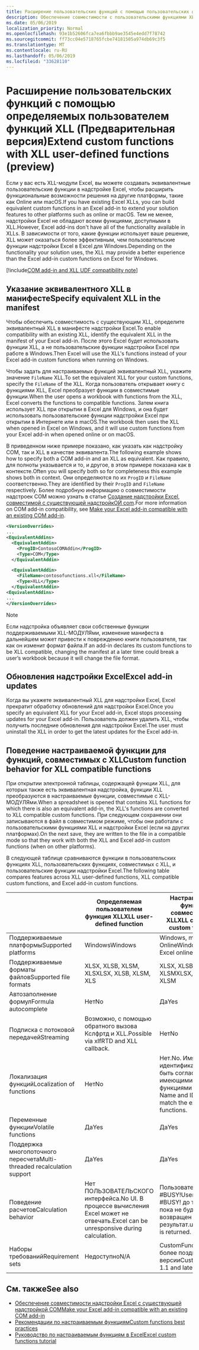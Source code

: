 ```yaml
---
title: Расширение пользовательских функций с помощью пользовательских функций XLL
description: Обеспечение совместимости с пользовательскими функциями XLL в Excel, которые имеют эквивалентные функциональные возможности для пользовательских функций (Предварительная версия)
ms.date: 05/06/2019
localization_priority: Normal
ms.openlocfilehash: 93e1b52606fca7ea6fbbb9ae3545e4edd7f78742
ms.sourcegitcommit: ff73cc04e5718765fcbe74181505a974db69c3f5
ms.translationtype: MT
ms.contentlocale: ru-RU
ms.lasthandoff: 05/06/2019
ms.locfileid: "33628110"
---
```

# <a name="extend-custom-functions-with-xll-user-defined-functions-preview"></a><span data-ttu-id="4a178-103">Расширение пользовательских функций с помощью определяемых пользователем функций XLL (Предварительная версия)</span><span class="sxs-lookup"><span data-stu-id="4a178-103">Extend custom functions with XLL user-defined functions (preview)</span></span>

<span data-ttu-id="4a178-104">Если у вас есть XLL-модули Excel, вы можете создавать эквивалентные пользовательские функции в надстройке Excel, чтобы расширить функциональные возможности решения на другие платформы, такие как Online или macOS.</span><span class="sxs-lookup"><span data-stu-id="4a178-104">If you have existing Excel XLLs, you can build equivalent custom functions in an Excel add-in to extend your solution features to other platforms such as online or macOS.</span></span> <span data-ttu-id="4a178-105">Тем не менее, надстройки Excel не обладают всеми функциями, доступными в XLL.</span><span class="sxs-lookup"><span data-stu-id="4a178-105">However, Excel add-ins don't have all of the functionality available in XLLs.</span></span> <span data-ttu-id="4a178-106">В зависимости от того, какие функции использует ваше решение, XLL может оказаться более эффективным, чем пользовательские функции надстройки Excel в Excel для Windows.</span><span class="sxs-lookup"><span data-stu-id="4a178-106">Depending on the functionality your solution uses, the XLL may provide a better experience than the Excel add-in custom functions on Excel for Windows.</span></span>

[!include[COM add-in and XLL UDF compatibility note](../includes/xll-compatibility-note.md)]

## <a name="specify-equivalent-xll-in-the-manifest"></a><span data-ttu-id="4a178-107">Указание эквивалентного XLL в манифесте</span><span class="sxs-lookup"><span data-stu-id="4a178-107">Specify equivalent XLL in the manifest</span></span>

<span data-ttu-id="4a178-108">Чтобы обеспечить совместимость с существующим XLL, определите эквивалентный XLL в манифесте надстройки Excel.</span><span class="sxs-lookup"><span data-stu-id="4a178-108">To enable compatibility with an existing XLL, identify the equivalent XLL in the manifest of your Excel add-in.</span></span> <span data-ttu-id="4a178-109">После этого Excel будет использовать функции XLL, а не пользовательские функции надстройки Excel при работе в Windows.</span><span class="sxs-lookup"><span data-stu-id="4a178-109">Then Excel will use the XLL's functions instead of your Excel add-in custom functions when running on Windows.</span></span>

<span data-ttu-id="4a178-110">Чтобы задать для настраиваемых функций эквивалентный XLL, укажите значение `FileName` XLL.</span><span class="sxs-lookup"><span data-stu-id="4a178-110">To set the equivalent XLL for your custom functions, specify the `FileName` of the XLL.</span></span> <span data-ttu-id="4a178-111">Когда пользователь открывает книгу с функциями XLL, Excel преобразует функции в совместимые функции.</span><span class="sxs-lookup"><span data-stu-id="4a178-111">When the user opens a workbook with functions from the XLL, Excel converts the functions to compatible functions.</span></span> <span data-ttu-id="4a178-112">Затем книга использует XLL при открытии в Excel для Windows, и она будет использовать пользовательские функции надстройки Excel при открытии в Интернете или в macOS.</span><span class="sxs-lookup"><span data-stu-id="4a178-112">The workbook then uses the XLL when opened in Excel on Windows, and it will use custom functions from your Excel add-in when opened online or on macOS.</span></span>

<span data-ttu-id="4a178-113">В приведенном ниже примере показано, как указать как надстройку COM, так и XLL в качестве эквивалента.</span><span class="sxs-lookup"><span data-stu-id="4a178-113">The following example shows how to specify both a COM add-in and an XLL as equivalent.</span></span> <span data-ttu-id="4a178-114">Как правило, для полноты указывается и то, и другое, в этом примере показана как в контексте.</span><span class="sxs-lookup"><span data-stu-id="4a178-114">Often you will specify both so for completeness this example shows both in context.</span></span> <span data-ttu-id="4a178-115">Они определяются по их `ProgID` и `FileName` соответственно.</span><span class="sxs-lookup"><span data-stu-id="4a178-115">They are identified by their `ProgID` and `FileName` respectively.</span></span> <span data-ttu-id="4a178-116">Более подробную информацию о совместимости надстроек COM можно узнать в статье [Создание надстройки Excel, совместимой с существующей надстройкОЙ com](../develop/make-office-add-in-compatible-with-existing-com-add-in.md).</span><span class="sxs-lookup"><span data-stu-id="4a178-116">For more information on COM add-in compatibility, see [Make your Excel add-in compatible with an existing COM add-in](../develop/make-office-add-in-compatible-with-existing-com-add-in.md).</span></span>

```xml
<VersionOverrides>
...
<EquivalentAddins>
  <EquivalentAddin>
    <ProgID>ContosoCOMAddin</ProgID>
    <Type>COM</Type>
  </EquivalentAddin>

  <EquivalentAddin>
    <FileName>contosofunctions.xll</FileName>
    <Type>XLL</Type>
  </EquivalentAddin>
<EquivalentAddins>
...
</VersionOverrides>
```

> [!NOTE]
> <span data-ttu-id="4a178-117">Если надстройка объявляет свои собственные функции поддерживаемыми XLL-МОДУЛЯми, изменение манифеста в дальнейшем может привести к повреждению книги пользователя, так как он изменит формат файла.</span><span class="sxs-lookup"><span data-stu-id="4a178-117">If an add-in declares its custom functions to be XLL compatible, changing the manifest at a later time could break a user’s workbook because it will change the file format.</span></span>

## <a name="excel-add-in-updates"></a><span data-ttu-id="4a178-118">Обновления надстройки Excel</span><span class="sxs-lookup"><span data-stu-id="4a178-118">Excel add-in updates</span></span>

<span data-ttu-id="4a178-119">Когда вы укажете эквивалентный XLL для надстройки Excel, Excel прекратит обработку обновлений для надстройки Excel.</span><span class="sxs-lookup"><span data-stu-id="4a178-119">Once you specify an equivalent XLL for your Excel add-in, Excel stops processing updates for your Excel add-in.</span></span> <span data-ttu-id="4a178-120">Пользователь должен удалить XLL, чтобы получить последние обновления для надстройки Excel.</span><span class="sxs-lookup"><span data-stu-id="4a178-120">The user must uninstall the XLL in order to get the latest updates for the Excel add-in.</span></span>

## <a name="custom-function-behavior-for-xll-compatible-functions"></a><span data-ttu-id="4a178-121">Поведение настраиваемой функции для функций, совместимых с XLL</span><span class="sxs-lookup"><span data-stu-id="4a178-121">Custom function behavior for XLL compatible functions</span></span>

<span data-ttu-id="4a178-122">При открытии электронной таблицы, содержащей функции XLL, для которых также есть эквивалентная надстройка, функции XLL преобразуются в настраиваемые функции, совместимые с XLL-МОДУЛЯми.</span><span class="sxs-lookup"><span data-stu-id="4a178-122">When a spreadsheet is opened that contains XLL functions for which there is also an equivalent add-in, the XLL's functions are converted to XLL compatible custom functions.</span></span> <span data-ttu-id="4a178-123">При следующем сохранении они записываются в файл в совместимом режиме, чтобы они работали с пользовательскими функциями XLL и надстройки Excel (если на других платформах).</span><span class="sxs-lookup"><span data-stu-id="4a178-123">On the next save, they are written to the file in a compatible mode so that they work with both the XLL and Excel add-in custom functions (when on other platforms).</span></span>

<span data-ttu-id="4a178-124">В следующей таблице сравниваются функции в пользовательских функциях XLL, пользовательских функциях, совместимых с XLL, и пользовательские функции надстройки Excel.</span><span class="sxs-lookup"><span data-stu-id="4a178-124">The following table compares features across XLL user-defined functions, XLL compatible custom functions, and Excel add-in custom functions.</span></span>

|         |<span data-ttu-id="4a178-125">Определяемая пользователем функция XLL</span><span class="sxs-lookup"><span data-stu-id="4a178-125">XLL user-defined function</span></span> |<span data-ttu-id="4a178-126">Настраиваемые функции, совместимые с XLL</span><span class="sxs-lookup"><span data-stu-id="4a178-126">XLL compatible custom functions</span></span> |<span data-ttu-id="4a178-127">Пользовательская функция надстройки Excel</span><span class="sxs-lookup"><span data-stu-id="4a178-127">Excel add-in custom function</span></span> |
|---------|---------|---------|---------|
| <span data-ttu-id="4a178-128">Поддерживаемые платформы</span><span class="sxs-lookup"><span data-stu-id="4a178-128">Supported platforms</span></span> | <span data-ttu-id="4a178-129">Windows</span><span class="sxs-lookup"><span data-stu-id="4a178-129">Windows</span></span> | <span data-ttu-id="4a178-130">Windows, macOS, Excel Online</span><span class="sxs-lookup"><span data-stu-id="4a178-130">Windows, macOS, Excel online</span></span> | <span data-ttu-id="4a178-131">Windows, macOS, Excel Online</span><span class="sxs-lookup"><span data-stu-id="4a178-131">Windows, macOS, Excel online</span></span> |
| <span data-ttu-id="4a178-132">Поддерживаемые форматы файлов</span><span class="sxs-lookup"><span data-stu-id="4a178-132">Supported file formats</span></span> | <span data-ttu-id="4a178-133">XLSX, XLSB, XLSM, XLS</span><span class="sxs-lookup"><span data-stu-id="4a178-133">XLSX, XLSB, XLSM, XLS</span></span> | <span data-ttu-id="4a178-134">XLSX, XLSB, XLSM</span><span class="sxs-lookup"><span data-stu-id="4a178-134">XLSX, XLSB, XLSM</span></span> | <span data-ttu-id="4a178-135">XLSX, XLSB, XLSM</span><span class="sxs-lookup"><span data-stu-id="4a178-135">XLSX, XLSB, XLSM</span></span> |
| <span data-ttu-id="4a178-136">Автозаполнение формул</span><span class="sxs-lookup"><span data-stu-id="4a178-136">Formula autocomplete</span></span> | <span data-ttu-id="4a178-137">Нет</span><span class="sxs-lookup"><span data-stu-id="4a178-137">No</span></span> | <span data-ttu-id="4a178-138">Да</span><span class="sxs-lookup"><span data-stu-id="4a178-138">Yes</span></span> | <span data-ttu-id="4a178-139">Да</span><span class="sxs-lookup"><span data-stu-id="4a178-139">Yes</span></span> |
| <span data-ttu-id="4a178-140">Подписка с потоковой передачей</span><span class="sxs-lookup"><span data-stu-id="4a178-140">Streaming</span></span> | <span data-ttu-id="4a178-141">Возможно, с помощью обратного вызова Кслфртд и XLL.</span><span class="sxs-lookup"><span data-stu-id="4a178-141">Possible via xlfRTD and XLL callback.</span></span> | <span data-ttu-id="4a178-142">Нет</span><span class="sxs-lookup"><span data-stu-id="4a178-142">No</span></span> | <span data-ttu-id="4a178-143">Да</span><span class="sxs-lookup"><span data-stu-id="4a178-143">Yes</span></span> |
| <span data-ttu-id="4a178-144">Локализация функций</span><span class="sxs-lookup"><span data-stu-id="4a178-144">Localization of functions</span></span> | <span data-ttu-id="4a178-145">Нет</span><span class="sxs-lookup"><span data-stu-id="4a178-145">No</span></span> | <span data-ttu-id="4a178-146">Нет.</span><span class="sxs-lookup"><span data-stu-id="4a178-146">No.</span></span> <span data-ttu-id="4a178-147">Имя и идентификатор должны быть согласованы с имеющимися функциями XLL.</span><span class="sxs-lookup"><span data-stu-id="4a178-147">The Name and ID must match the existing XLL's functions.</span></span> | <span data-ttu-id="4a178-148">Да</span><span class="sxs-lookup"><span data-stu-id="4a178-148">Yes</span></span> |
| <span data-ttu-id="4a178-149">Переменные функции</span><span class="sxs-lookup"><span data-stu-id="4a178-149">Volatile functions</span></span> | <span data-ttu-id="4a178-150">Да</span><span class="sxs-lookup"><span data-stu-id="4a178-150">Yes</span></span> | <span data-ttu-id="4a178-151">Да</span><span class="sxs-lookup"><span data-stu-id="4a178-151">Yes</span></span> | <span data-ttu-id="4a178-152">Да</span><span class="sxs-lookup"><span data-stu-id="4a178-152">Yes</span></span> |
| <span data-ttu-id="4a178-153">Поддержка многопоточного пересчета</span><span class="sxs-lookup"><span data-stu-id="4a178-153">Multi-threaded recalculation support</span></span> | <span data-ttu-id="4a178-154">Да</span><span class="sxs-lookup"><span data-stu-id="4a178-154">Yes</span></span> | <span data-ttu-id="4a178-155">Да</span><span class="sxs-lookup"><span data-stu-id="4a178-155">Yes</span></span> | <span data-ttu-id="4a178-156">Да</span><span class="sxs-lookup"><span data-stu-id="4a178-156">Yes</span></span> |
| <span data-ttu-id="4a178-157">Поведение расчетов</span><span class="sxs-lookup"><span data-stu-id="4a178-157">Calculation behavior</span></span> | <span data-ttu-id="4a178-158">Нет ПОЛЬЗОВАТЕЛЬСКОГО интерфейса.</span><span class="sxs-lookup"><span data-stu-id="4a178-158">No UI.</span></span> <span data-ttu-id="4a178-159">В процессе вычисления Excel может не отвечать.</span><span class="sxs-lookup"><span data-stu-id="4a178-159">Excel can be unresponsive during calculation.</span></span> | <span data-ttu-id="4a178-160">Пользователи увидят #BUSY!</span><span class="sxs-lookup"><span data-stu-id="4a178-160">Users will see #BUSY!</span></span> <span data-ttu-id="4a178-161">до тех пор, пока не будет возвращен результат.</span><span class="sxs-lookup"><span data-stu-id="4a178-161">until a result is returned.</span></span> | <span data-ttu-id="4a178-162">Пользователи увидят #BUSY!</span><span class="sxs-lookup"><span data-stu-id="4a178-162">Users will see #BUSY!</span></span> <span data-ttu-id="4a178-163">до тех пор, пока не будет возвращен результат.</span><span class="sxs-lookup"><span data-stu-id="4a178-163">until a result is returned.</span></span> |
| <span data-ttu-id="4a178-164">Наборы требований</span><span class="sxs-lookup"><span data-stu-id="4a178-164">Requirement sets</span></span> | <span data-ttu-id="4a178-165">Недоступно</span><span class="sxs-lookup"><span data-stu-id="4a178-165">N/A</span></span> | <span data-ttu-id="4a178-166">CustomFunctions 1,1 и более поздние версии</span><span class="sxs-lookup"><span data-stu-id="4a178-166">CustomFunctions 1.1 and later</span></span> | <span data-ttu-id="4a178-167">CustomFunctions 1,1 и более поздние версии</span><span class="sxs-lookup"><span data-stu-id="4a178-167">CustomFunctions 1.1 and later</span></span> |

## <a name="see-also"></a><span data-ttu-id="4a178-168">См. также</span><span class="sxs-lookup"><span data-stu-id="4a178-168">See also</span></span>

- [<span data-ttu-id="4a178-169">Обеспечение совместимости надстройки Excel с существующей надстройкой COM</span><span class="sxs-lookup"><span data-stu-id="4a178-169">Make your Excel add-in compatible with an existing COM add-in</span></span>](../develop/make-office-add-in-compatible-with-existing-com-add-in.md)
- [<span data-ttu-id="4a178-170">Рекомендации по настраиваемым функциям</span><span class="sxs-lookup"><span data-stu-id="4a178-170">Custom functions best practices</span></span>](custom-functions-best-practices.md)
- [<span data-ttu-id="4a178-171">Руководство по настраиваемым функциям в Excel</span><span class="sxs-lookup"><span data-stu-id="4a178-171">Excel custom functions tutorial</span></span>](../tutorials/excel-tutorial-create-custom-functions.md)
